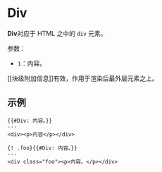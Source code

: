 # Div

**Div**对应于 HTML 之中的 `div` 元素。

参数：

- `1`：内容。

[[块级附加信息]]有效，作用于渲染后最外层元素之上。

## 示例

```example
{{#Div: 内容。}}
···
<div><p>内容</p></div>
```

```
{! .foo}{{#Div: 内容。}}
···
<div class="foo"><p>内容。</p></div>
```
